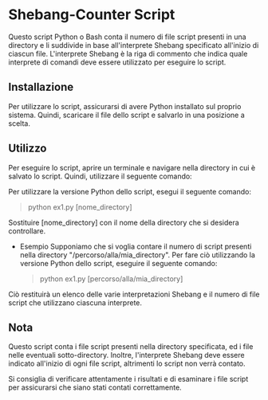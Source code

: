 # Shebang-Counter Script

Questo script Python o Bash conta il numero di file script presenti in una directory e li suddivide in base all'interprete Shebang specificato all'inizio di ciascun file. L'interprete Shebang è la riga di commento che indica quale interprete di comandi deve essere utilizzato per eseguire lo script.

## Installazione
Per utilizzare lo script, assicurarsi di avere Python installato sul proprio sistema. Quindi, scaricare il file dello script e salvarlo in una posizione a scelta.

## Utilizzo
Per eseguire lo script, aprire un terminale e navigare nella directory in cui è salvato lo script. Quindi, utilizzare il seguente comando:

Per utilizzare la versione Python dello script, esegui il seguente comando:

> python ex1.py [nome_directory]

Sostituire [nome_directory] con il nome della directory che si desidera controllare.

- Esempio
    Supponiamo che si voglia contare il numero di script presenti nella directory "/percorso/alla/mia_directory". Per fare ciò utilizzando la versione Python dello script, eseguire il seguente comando:

    > python ex1.py [percorso/alla/mia_directory]

Ciò restituirà un elenco delle varie interpretazioni Shebang e il numero di file script che utilizzano ciascuna interprete.

## Nota
Questo script conta i file script presenti nella directory specificata, ed i file nelle eventuali sotto-directory. Inoltre, l'interprete Shebang deve essere indicato all'inizio di ogni file script, altrimenti lo script non verrà contato.

Si consiglia di verificare attentamente i risultati e di esaminare i file script per assicurarsi che siano stati contati correttamente.